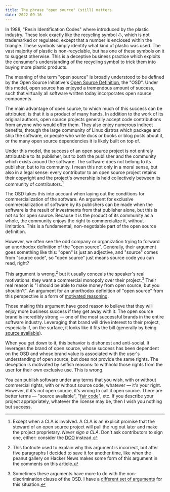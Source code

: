 ```yaml
---
title: The phrase "open source" (still) matters
date: 2022-09-16
---
```


In 1988, "Resin Identification Codes" where introduced by the plastic industry.
These look exactly like the recycling symbol ♺, which is not trademarked or
regulated, except that a number is enclosed within the triangle. These symbols
simply identify what kind of plastic was used. The vast majority of plastic is
non-recyclable, but has one of these symbols on it to suggest otherwise. This is
a deceptive business practice which exploits the consumer's understanding of the
recycling symbol to trick them into buying more plastic products.

The meaning of the term "open source" is broadly understood to be defined by the
Open Source Initiative's [Open Source Definition](https://opensource.org/osd),
the "OSD". Under this model, open source has enjoyed a tremendous amount of
success, such that virtually all software written today incorporates open source
components.

The main advantage of open source, to which much of this success can be
attributed, is that it is a product of many hands. In addition to the work of
its original authors, open source projects generally accept code contributions
from anyone who would offer them. They also enjoy numerous indirect benefits,
through the large community of Linux distros which package and ship the
software, or people who write docs or books or blog posts about it, or the many
open source dependencies it is likely built on top of.

Under this model, the success of an open source project is not entirely
attributable to its publisher, but to both the publisher and the community which
exists around the software. The software does not belong to its publisher, but
to its community. I mean this not only in a moral sense, but also in a legal
sense: every contributor to an open source project retains their copyright and
the project's ownership is held collectively between its community of
contributors.[^cla]

[^cla]: Except when a CLA is involved. A CLA is an explicit promise that the
  steward of an open source project will pull the rug out later and make the
  project proprietary. *Never sign a CLA*. Don't ask contributors to sign one,
  either: consider the [DCO][dco] instead.

[dco]: https://drewdevault.com/2021/04/12/DCO.html

The OSD takes this into account when laying out the conditions for
commercialization of the software. An argument for exclusive commercialization
of software by its publishers can be made when the software is the result of
investments from that publisher alone, but this is not so for open source.
Because it is the product of its community as a whole, the community enjoys the
right to commercialize it, without limitation. This is a fundamental,
non-negotiable part of the open source definition.

However, we often see the odd company or organization trying to forward an
unorthodox definition of the "open source". Generally, their argument goes
something like this: "open" is just an adjective, and "source" comes from
"source code", so "open source" just means source code you can read, right?

This argument is wrong,[^wrong] but it usually conceals the speaker's real
motivations: they want a commercial monopoly over their project.[^nondisc] Their
real reason is "I should be able to make money from open source, but you
shouldn't". An argument for an unorthodox definition of "open source" from this
perspective is a form of [motivated reasoning][motivated].

[^wrong]: This footnote used to explain why this argument is incorrect, but
  after five paragraphs I decided to save it for another time, like when the
  peanut gallery on Hacker News makes some form of this argument in the comments
  on this article.
[^nondisc]: Sometimes these arguments have more to do with the
  non-discrimination clause of the OSD. I have a
  [different set of arguments](https://lists.sr.ht/~sircmpwn/public-inbox/%3CC125C6RFZ9JQ.2PYJMAKMD2F8A%40homura%3E)
  for this situation.

[motivated]: https://en.wikipedia.org/wiki/Motivated_reasoning

Those making this argument have good reason to believe that they will enjoy more
business success if they get away with it. The open source brand is incredibly
strong &mdash; one of the most successful brands in the entire software
industry. Leveraging that brand will drive interest to their project, especially
if, on the surface, it looks like it fits the bill (generally by being <abbr
title="The appropriate term for software whose source code is available to the public, but which does not otherwise meet the Open Source Definition">source available</abbr>).

When you get down to it, this behavior is dishonest and anti-social. It
leverages the brand of open source, whose success has been dependent on the OSD
and whose brand value is associated with the user's understanding of open
source, but does not provide the same rights. The deception is motivated by
selfish reasons: to withhold those rights from the user for their own exclusive
use. This is wrong.

You can publish software under any terms that you wish, with or without
commercial rights, with or without source code, whatever &mdash; it's your
right. However, if it's not open source, it's wrong to call it open source.
There are better terms &mdash; "source available", "[fair code][fair]", etc. If
you describe your project appropriately, whatever the license may be, then I
wish you nothing but success.

[fair]: https://faircode.io/
